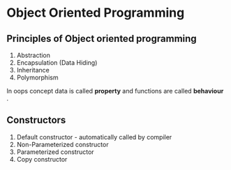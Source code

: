 # Object Oriented Programming

## Principles of Object oriented programming
1. Abstraction
2. Encapsulation (Data Hiding)
3. Inheritance
4. Polymorphism

In oops concept data is called __property__ and functions are called __behaviour__ .


## Constructors
1. Default constructor - automatically called by compiler 
2. Non-Parameterized constructor 
2. Parameterized constructor
4. Copy constructor
